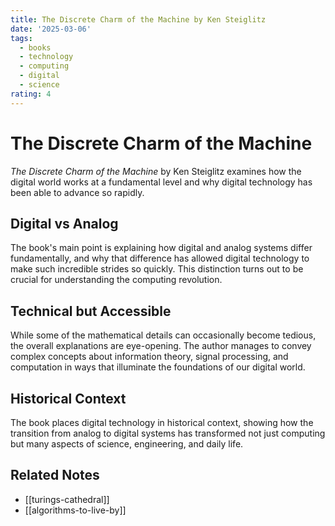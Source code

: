```yaml
---
title: The Discrete Charm of the Machine by Ken Steiglitz
date: '2025-03-06'
tags:
  - books
  - technology
  - computing
  - digital
  - science
rating: 4
---
```


# The Discrete Charm of the Machine

*The Discrete Charm of the Machine* by Ken Steiglitz examines how the digital world works at a fundamental level and why digital technology has been able to advance so rapidly.

## Digital vs Analog

The book's main point is explaining how digital and analog systems differ fundamentally, and why that difference has allowed digital technology to make such incredible strides so quickly. This distinction turns out to be crucial for understanding the computing revolution.

## Technical but Accessible

While some of the mathematical details can occasionally become tedious, the overall explanations are eye-opening. The author manages to convey complex concepts about information theory, signal processing, and computation in ways that illuminate the foundations of our digital world.

## Historical Context

The book places digital technology in historical context, showing how the transition from analog to digital systems has transformed not just computing but many aspects of science, engineering, and daily life.

## Related Notes

- [[turings-cathedral]]
- [[algorithms-to-live-by]]
